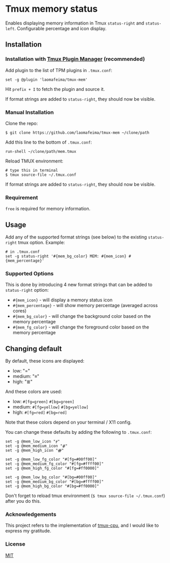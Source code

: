 # Tmux memory status

Enables displaying memory information in Tmux `status-right` and `status-left`.
Configurable percentage and icon display.

## Installation
### Installation with [Tmux Plugin Manager](https://github.com/tmux-plugins/tpm) (recommended)

Add plugin to the list of TPM plugins in `.tmux.conf`:

    set -g @plugin 'laomafeima/tmux-mem'

Hit `prefix + I` to fetch the plugin and source it.

If format strings are added to `status-right`, they should now be visible.

### Manual Installation

Clone the repo:

    $ git clone https://github.com/laomafeima/tmux-mem ~/clone/path

Add this line to the bottom of `.tmux.conf`:

    run-shell ~/clone/path/mem.tmux

Reload TMUX environment:

    # type this in terminal
    $ tmux source-file ~/.tmux.conf

If format strings are added to `status-right`, they should now be visible.

### Requirement

`free` is required for memory information.

## Usage

Add any of the supported format strings (see below) to the existing `status-right` tmux option.
Example:

    # in .tmux.conf
    set -g status-right '#{mem_bg_color} MEM: #{mem_icon} #{mem_percentage}'

### Supported Options

This is done by introducing 4 new format strings that can be added to
`status-right` option:

 - `#{mem_icon}` - will display a memory status icon
 - `#{mem_percentage}` - will show memory percentage (averaged across cores)
 - `#{mem_bg_color}` - will change the background color based on the memory percentage
 - `#{mem_fg_color}` - will change the foreground color based on the memory percentage

## Changing default

By default, these icons are displayed:

 - low: "="
 - medium: "≡"
 - high: "≣"

And these colors are used:

 - low: `#[fg=green]` `#[bg=green]`
 - medium: `#[fg=yellow]` `#[bg=yellow]`
 - high: `#[fg=red]` `#[bg=red]`

Note that these colors depend on your terminal / X11 config.

You can change these defaults by adding the following to `.tmux.conf`:

```
set -g @mem_low_icon "ᚋ"
set -g @mem_medium_icon "ᚌ"
set -g @mem_high_icon "ᚍ"

set -g @mem_low_fg_color "#[fg=#00ff00]"
set -g @mem_medium_fg_color "#[fg=#ffff00]"
set -g @mem_high_fg_color "#[fg=#ff0000]"

set -g @mem_low_bg_color "#[bg=#00ff00]"
set -g @mem_medium_bg_color "#[bg=#ffff00]"
set -g @mem_high_bg_color "#[bg=#ff0000]"
```

Don't forget to reload tmux environment (`$ tmux source-file ~/.tmux.conf`)
after you do this.

### Acknowledgements

This project refers to the implementation of [tmux-cpu](https://github.com/tmux-plugins/tmux-cpu), and I would like to express my gratitude.

### License

[MIT](LICENSE.md)
